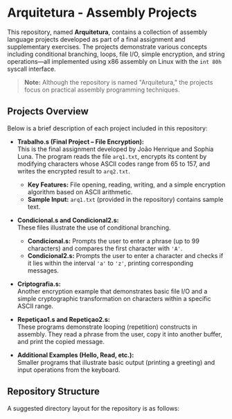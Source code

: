# Arquitetura - Assembly Projects

This repository, named **Arquitetura**, contains a collection of assembly language projects developed as part of a final assignment and supplementary exercises. The projects demonstrate various concepts including conditional branching, loops, file I/O, simple encryption, and string operations—all implemented using x86 assembly on Linux with the `int 80h` syscall interface.

> **Note:** Although the repository is named "Arquitetura," the projects focus on practical assembly programming techniques.

## Projects Overview

Below is a brief description of each project included in this repository:

- **Trabalho.s (Final Project – File Encryption):**  
  This is the final assignment developed by João Henrique and Sophia Luna. The program reads the file `arq1.txt`, encrypts its content by modifying characters whose ASCII codes range from 65 to 157, and writes the encrypted result to `arq2.txt`.  
  - **Key Features:** File opening, reading, writing, and a simple encryption algorithm based on ASCII arithmetic.
  - **Sample Input:** `arq1.txt` (provided in the repository) contains sample text.
  
- **Condicional.s and Condicional2.s:**  
  These files illustrate the use of conditional branching.  
  - **Condicional.s:** Prompts the user to enter a phrase (up to 99 characters) and compares the first character with `'A'`.  
  - **Condicional2.s:** Prompts the user to enter a character and checks if it lies within the interval `'a'` to `'z'`, printing corresponding messages.
  
- **Criptografia.s:**  
  Another encryption example that demonstrates basic file I/O and a simple cryptographic transformation on characters within a specific ASCII range.
  
- **Repetiçao1.s and Repetiçao2.s:**  
  These programs demonstrate looping (repetition) constructs in assembly. They read a phrase from the user, copy it into another buffer, and print the copied message.
  
- **Additional Examples (Hello, Read, etc.):**  
  Smaller programs that illustrate basic output (printing a greeting) and input operations from the keyboard.

## Repository Structure

A suggested directory layout for the repository is as follows:

